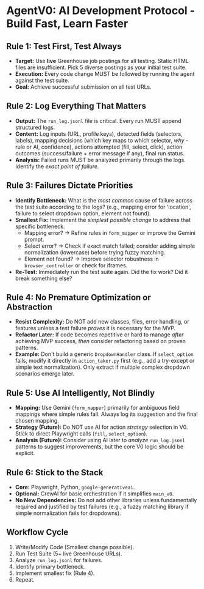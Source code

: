 # AgentV0: AI Development Protocol - Build Fast, Learn Faster

## Rule 1: Test First, Test Always
- **Target:** Use **live** Greenhouse job postings for all testing. Static HTML files are insufficient. Pick 5 diverse postings as your initial test suite.
- **Execution:** Every code change MUST be followed by running the agent against the test suite.
- **Goal:** Achieve successful submission on all test URLs.

## Rule 2: Log Everything That Matters
- **Output:** The `run_log.jsonl` file is critical. Every run MUST append structured logs.
- **Content:** Log inputs (URL, profile keys), detected fields (selectors, labels), mapping decisions (which key maps to which selector, *why* - rule or AI, confidence), actions attempted (fill, select, click), action outcomes (success/failure + error message if any), final run status.
- **Analysis:** Failed runs MUST be analyzed primarily through the logs. Identify the *exact point of failure*.

## Rule 3: Failures Dictate Priorities
- **Identify Bottleneck:** What is the *most common* cause of failure across the test suite according to the logs? (e.g., mapping error for 'location', failure to select dropdown option, element not found).
- **Smallest Fix:** Implement the *simplest possible change* to address that specific bottleneck.
    - Mapping error? -> Refine rules in `form_mapper` or improve the Gemini prompt.
    - Select error? -> Check if exact match failed; consider adding simple normalization (lowercase) before trying fuzzy matching.
    - Element not found? -> Improve selector robustness in `browser_controller` or check for iframes.
- **Re-Test:** Immediately run the test suite again. Did the fix work? Did it break something else?

## Rule 4: No Premature Optimization or Abstraction
- **Resist Complexity:** Do NOT add new classes, files, error handling, or features unless a test failure *proves* it is necessary for the MVP.
- **Refactor Later:** If code becomes repetitive or hard to manage *after* achieving MVP success, *then* consider refactoring based on proven patterns.
- **Example:** Don't build a generic `DropdownHandler` class. If `select_option` fails, modify it directly in `action_taker.py` first (e.g., add a try-except or simple text normalization). Only extract if multiple complex dropdown scenarios emerge later.

## Rule 5: Use AI Intelligently, Not Blindly
- **Mapping:** Use Gemini (`form_mapper`) primarily for ambiguous field mappings where simple rules fail. Always log its suggestion and the final chosen mapping.
- **Strategy (Future):** Do NOT use AI for action *strategy* selection in V0. Stick to direct Playwright calls (`fill`, `select_option`).
- **Analysis (Future):** Consider using AI later to *analyze* `run_log.jsonl` patterns to suggest improvements, but the core V0 logic should be explicit.

## Rule 6: Stick to the Stack
- **Core:** Playwright, Python, `google-generativeai`.
- **Optional:** CrewAI for basic orchestration if it simplifies `main_v0`.
- **No New Dependencies:** Do not add other libraries unless fundamentally required and justified by test failures (e.g., a fuzzy matching library if simple normalization fails for dropdowns).

## Workflow Cycle
1. Write/Modify Code (Smallest change possible).
2. Run Test Suite (5+ live Greenhouse URLs).
3. Analyze `run_log.jsonl` for failures.
4. Identify primary bottleneck.
5. Implement smallest fix (Rule 4).
6. Repeat.
